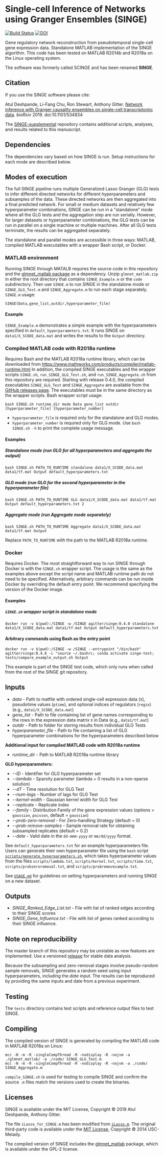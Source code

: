 # Single-cell Inference of Networks using Granger Ensembles (SINGE)

[![Build Status](https://travis-ci.com/gitter-lab/SINGE.svg?branch=master)](https://travis-ci.com/gitter-lab/SINGE)
[![DOI](https://zenodo.org/badge/DOI/10.5281/zenodo.2549817.svg)](https://doi.org/10.5281/zenodo.2549817)

Gene regulatory network reconstruction from pseudotemporal single-cell gene expression data.
Standalone MATLAB implementation of the SINGE algorithm.
This code has been tested on MATLAB R2014b and R2018a on the Linux operating system.

The software was formerly called SCINGE and has been renamed **SINGE**.

## Citation

If you use the SINGE software please cite:

Atul Deshpande, Li-Fang Chu, Ron Stewart, Anthony Gitter.
[Network inference with Granger causality ensembles on single-cell transcriptomic data](https://doi.org/10.1101/534834).
*bioRxiv* 2019. doi:10.1101/534834

The [SINGE-supplemental](https://github.com/gitter-lab/SINGE-supplemental) repository contains additional scripts, analyses, and results related to this manuscript.

## Dependencies
The dependencies vary based on how SINGE is run.
Setup instructions for each mode are described below.

## Modes of execution
The full SINGE pipeline runs multiple Generalized Lasso Granger (GLG) tests to infer different directed networks for different hyperparameters and subsamples of the data.
These directed networks are then aggregated into a final predicted network.
For small or medium datasets and relatively few hyperparameter combinations, SINGE can be run in a "standalone" mode where all the GLG tests and the aggregation step are run serially.
However, for larger datasets or hyperparameter combinations, the GLG tests can be run in parallel on a single machine or multiple machines.
After all GLG tests terminate, the results can be aggregated separately.

The standalone and parallel modes are accessible in three ways: MATLAB, compiled MATLAB executables with a wrapper Bash script, or Docker.

### MATLAB environment
Running SINGE through MATALB requires the source code in this repository and the [glmnet_matlab package](http://web.stanford.edu/~hastie/glmnet_matlab/download.html) as a dependency.
Unzip `glmnet_matlab.zip` in either the root directory that contains `SINGE_Example.m` or the `code` subdirectory.
Then use `SINGE.m` to run SINGE in the standalone mode or `SINGE_GLG_Test.m` and `SINGE_Aggregate.m` to run each stage separately.
`SINGE.m` usage:
```
SINGE(Data,gene_list,outdir,hyperparameter_file)
```
#### Example
`SINGE_Example.m` demonstrates a simple example with the hyperparameters specified in `default_hyperparameters.txt`.
It runs SINGE on `data1/X_SCODE_data.mat` and writes the results to the `Output` directory.

### Compiled MATLAB code with R2018a runtime
Requires Bash and the MATLAB R2018a runtime library, which can be downloaded from https://www.mathworks.com/products/compiler/matlab-runtime.html
In addition, the compiled SINGE executables and the wrapper scripts `SINGE.sh`, `run_SINGE_GLG_Test.sh`, and `run_SINGE_Aggregate.sh` from this repository are required.
Starting with release 0.4.0, the compiled executables `SINGE_GLG_Test` and `SINGE_Aggregate` are available from the [GitHub releases page](https://github.com/gitter-lab/SINGE/releases).
The executables must be in the same directory as the wrapper scripts.
Bash wrapper script usage:
```
bash SINGE.sh runtime_dir mode Data gene_list outdir [hyperparameter_file] [hyperparameter_number]
```
- `hyperparameter_file` is required only for the standalone and GLG modes.
- `hyperparameter_number` is required only for GLG mode.
Use `bash SINGE.sh -h` to print the complete usage message.

#### Examples
##### Standalone mode (run GLG for all hyperparameters and aggregate the output)
```
bash SINGE.sh PATH_TO_RUNTIME standalone data1/X_SCODE_data.mat data1/tf.mat Output default_hyperparameters.txt
```
##### GLG mode (run GLG for the second hyperparameter in the hyperparameter file)
```
bash SINGE.sh PATH_TO_RUNTIME GLG data1/X_SCODE_data.mat data1/tf.mat Output default_hyperparameters.txt 2
```
##### Aggregate mode (run Aggregate mode separately)

```
bash SINGE.sh PATH_TO_RUNTIME Aggregate data1/X_SCODE_data.mat data1/tf.mat Output
```
Replace `PATH_TO_RUNTIME` with the path to the MATLAB R2018a runtime.

### Docker
Requires Docker.
The most straightforward way to run SINGE through Docker is with the `SINGE.sh` wrapper script.
The usage is the same as the examples above except the script name and MATLAB runtime path do not need to be specified.
Alternatively, arbitrary commands can be run inside Docker by overriding the default entry point.
We recommend specifying the version of the Docker image.

#### Examples
##### `SINGE.sh` wrapper script in standalone mode
```
docker run -v $(pwd):/SINGE -w /SINGE agitter/singe:0.4.0 standalone data1/X_SCODE_data.mat data1/tf.mat Output default_hyperparameters.txt
```

#### Arbitrary commands using Bash as the entry point
```
docker run -v $(pwd):/SINGE -w /SINGE --entrypoint "/bin/bash" agitter/singe:0.4.0 -c "source ~/.bashrc; conda activate singe-test; tests/compare_example_output.sh Output
```
This example is part of the SINGE test code, which only runs when called from the root of the SINGE git repository.

## Inputs
- *data* - Path to matfile with ordered single-cell expression data (`X`), pseudotime values (`ptime`), and optional indices of regulators (`regix`) (e.g., `data1/X_SCODE_data.mat`)
- *gene_list* - Path to file containing list of gene names corresponding to the rows in the expression data matrix `X` in Data (e.g., `data1/tf.mat`)
- *outdir* - Path to folder for storing results from individual GLG Tests
- *hyperparameter_file* - Path to file containing a list of GLG hyperparameter combinations for the hyperparameters described below

**Additional input for compiled MATLAB code with R2018a runtime**
- *runtime_dir* - Path to MATLAB R2018a runtime library

**GLG hyperparameters:**
- *--ID* - Identifier for GLG hyperparameter set
- *--lambda* - Sparsity parameter (lambda = 0 results in a non-sparse solution)
- *--dT* - Time resolution for GLG Test
- *--num-lags* - Number of lags for GLG Test
- *--kernel-width* - Gaussian kernel width for GLG Test
- *--replicate* - Replicate index
- *--family* - Distribution Family of the gene expression values (options = `gaussian`, `poisson`, default = `gaussian`)
- *--prob-zero-removal* - For Zero-handling Strategy (default = 0)
- *--prob-remove-samples* - Sample removal rate for obtaining subsampled replicates (default = 0.2)
- *--date* - Valid date in the `dd-mmm-yyyy` or `mm/dd/yyyy` format.

See `default_hyperparameters.txt` for an example hyperparameters file.
Users can generate their own hyperparameter file using the `bash` script [`scripts/generate_hyperparameters.sh`](scripts/generate_hyperparmeters.sh), which takes hyperparameter values from the files `scripts/lambda.txt`, `scripts/kernel.txt`, `scripts/time.txt`, `scripts/probzeroremoval.txt`, and `scripts/probremovesample.txt`.

See [`USAGE.md`](USAGE.md) for guidelines on setting hyperparameters and running SINGE on a new dataset.

## Outputs
- *SINGE_Ranked_Edge_List.txt* - File with list of ranked edges according to their SINGE scores
- *SINGE_Gene_Influence.txt* - File with list of genes ranked according to their SINGE influence.

## Note on reproducibility
The master branch of this repository may be unstable as new features are implemented.
Use a versioned [release](https://github.com/gitter-lab/SINGE/releases) for stable data analysis.

Because the subsampling and zero-removal stages involve pseudo-random sample removals, SINGE generates a random seed using input hyperparameters, including the *date* input.
The results can be reproduced by providing the same inputs and date from a previous experiment.

## Testing
The `tests` directory contains test scripts and reference output files to test SINGE.

## Compiling
The compiled version of SINGE is generated by compiling the MATLAB code in MATLAB R2018a on Linux:
```
mcc -N -m -R -singleCompThread -R -nodisplay -R -nojvm -a ./glmnet_matlab/ -a ./code/ SINGE_GLG_Test.m
mcc -N -m -R -singleCompThread -R -nodisplay -R -nojvm -a ./code/ SINGE_Aggregate.m
```

`compile_SINGE.sh` is used for testing to compile SINGE and confirm the source `.m` files match the versions used to create the binaries.

## Licenses
SINGE is available under the MIT License, Copyright © 2019 Atul Deshpande, Anthony Gitter.

The file `iLasso_for_SINGE.m` has been modified from [`iLasso.m`](https://github.com/USC-Melady/Granger-causality/blob/a6c76003f9534a99bb66163510d6d84a00189afa/iLasso.m).
The original third-party code is available under the [MIT License](https://github.com/USC-Melady/Granger-causality/blob/a6c76003f9534a99bb66163510d6d84a00189afa/LICENSE), Copyright © 2014 USC-Melady.

The compiled version of SINGE includes the [glmnet_matlab](http://web.stanford.edu/~hastie/glmnet_matlab/index.html) package, which is available under the GPL-2 license.
